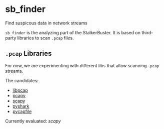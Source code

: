 # sb_finder

Find suspicous data in network streams

`sb_finder` is the analyzing part of the StalkerBuster. It is based on
third-party libraries to scan `.pcap` files.

## `.pcap` Libraries

For now, we are experimenting with different libs that allow scanning `.pcap`
streams.

The candidates:

- [libpcap](https://pypi.org/project/libpcap/)
- [pcapy](https://github.com/SecureAuthCorp/pcapy)
- [scapy](https://scapy.net)
- [pyshark](https://pypi.org/project/pyshark/)
- [pycapfile](https://pypi.org/project/pypcapfile/)

Currently evaluated: *scapy*
